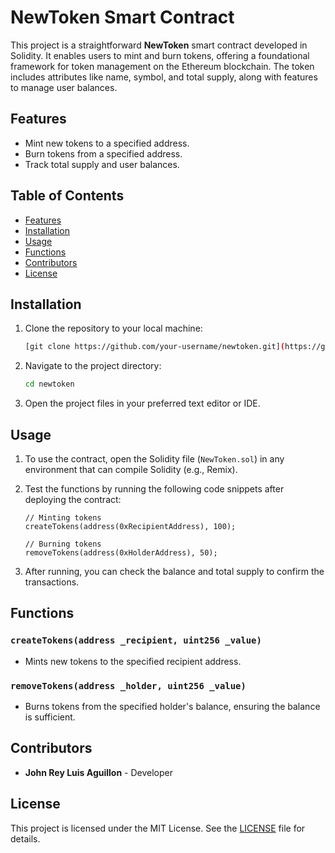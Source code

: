 # NewToken Smart Contract

This project is a straightforward **NewToken** smart contract developed in Solidity. It enables users to mint and burn tokens, offering a foundational framework for token management on the Ethereum blockchain. The token includes attributes like name, symbol, and total supply, along with features to manage user balances.

## Features
- Mint new tokens to a specified address.
- Burn tokens from a specified address.
- Track total supply and user balances.

## Table of Contents

- [Features](#features)
- [Installation](#installation)
- [Usage](#usage)
- [Functions](#functions)
- [Contributors](#contributors)
- [License](#license)

## Installation

1. Clone the repository to your local machine:

    ```bash
    [git clone https://github.com/your-username/newtoken.git](https://github.com/whybecauseican/Solidity.git)
    ```

2. Navigate to the project directory:

    ```bash
    cd newtoken
    ```

3. Open the project files in your preferred text editor or IDE.

## Usage

1. To use the contract, open the Solidity file (`NewToken.sol`) in any environment that can compile Solidity (e.g., Remix).

2. Test the functions by running the following code snippets after deploying the contract:

    ```solidity
    // Minting tokens
    createTokens(address(0xRecipientAddress), 100);

    // Burning tokens
    removeTokens(address(0xHolderAddress), 50);
    ```

3. After running, you can check the balance and total supply to confirm the transactions.

## Functions

### `createTokens(address _recipient, uint256 _value)`
- Mints new tokens to the specified recipient address.

### `removeTokens(address _holder, uint256 _value)`
- Burns tokens from the specified holder's balance, ensuring the balance is sufficient.

## Contributors

- **John Rey Luis Aguillon** - Developer  

## License

This project is licensed under the MIT License. See the [LICENSE](LICENSE) file for details.
